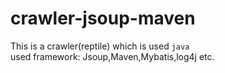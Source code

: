 # crawler-jsoup-maven
This is a crawler(reptile) which is used `java` </br>
used framework: Jsoup,Maven,Mybatis,log4j etc.